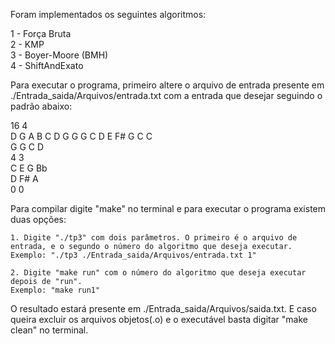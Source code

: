 Foram implementados os seguintes algoritmos:

1 - Força Bruta  
2 - KMP  
3 - Boyer-Moore (BMH)  
4 - ShiftAndExato  

Para executar o programa, primeiro altere o arquivo de entrada presente em ./Entrada_saida/Arquivos/entrada.txt com a entrada que desejar seguindo o padrão abaixo:

16 4  
D G A B C D G G G C D E F# G C C  
G G C D  
4 3  
C E G Bb  
D F# A  
0 0  

Para compilar digite "make" no terminal e para executar o programa existem duas opções:

    1. Digite "./tp3" com dois parâmetros. O primeiro é o arquivo de entrada, e o segundo o número do algoritmo que deseja executar. 
    Exemplo: "./tp3 ./Entrada_saida/Arquivos/entrada.txt 1"

    2. Digite "make run" com o número do algoritmo que deseja executar depois de "run".
    Exemplo: "make run1"

O resultado estará presente em ./Entrada_saida/Arquivos/saida.txt. E caso queira excluir os arquivos objetos(.o) e o executável basta digitar "make clean" no terminal.